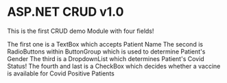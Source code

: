 # ASP.NET CRUD v1.0

This is the first CRUD demo Module with four fields!

The first one is a TextBox which accepts Patient Name
The second is RadioButtons within ButtonGroup which is used to determine Patient's Gender
The third is a DropdownList which determines Patient's Covid Status!
The fourth and last is a CheckBox which decides whether a vaccine is available for Covid Positive Patients
